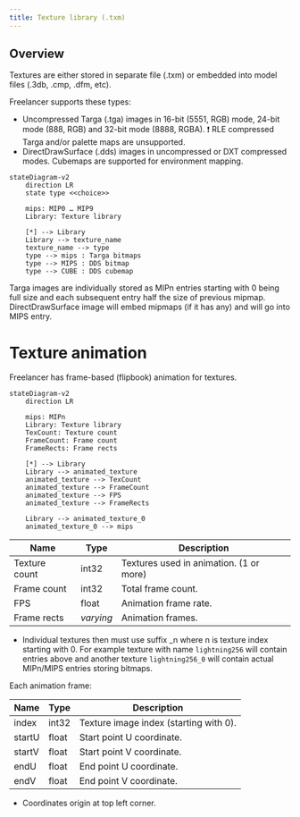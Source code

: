 ```yaml
---
title: Texture library (.txm)
---
```


## Overview

Textures are either stored in separate file (.txm) or embedded into model files (.3db, .cmp, .dfm, etc).

Freelancer supports these types:

- Uncompressed Targa (.tga) images in 16-bit (5551, RGB) mode, 24-bit mode (888, RGB) and 32-bit mode (8888, RGBA). ❗ RLE compressed Targa and/or palette maps are unsupported.
- DirectDrawSurface (.dds) images in uncompressed or DXT compressed modes. Cubemaps are supported for environment mapping.

```mermaid
stateDiagram-v2
    direction LR
    state type <<choice>>

    mips: MIP0 … MIP9
    Library: Texture library

    [*] --> Library
    Library --> texture_name
    texture_name --> type
    type --> mips : Targa bitmaps
    type --> MIPS : DDS bitmap
    type --> CUBE : DDS cubemap
```

Targa images are individually stored as MIPn entries starting with 0 being full size and each subsequent entry half the size of previous mipmap.
DirectDrawSurface image will embed mipmaps (if it has any) and will go into MIPS entry.

# Texture animation

Freelancer has frame-based (flipbook) animation for textures.

```mermaid
stateDiagram-v2
    direction LR

    mips: MIPn
    Library: Texture library
    TexCount: Texture count
    FrameCount: Frame count
    FrameRects: Frame rects

    [*] --> Library
    Library --> animated_texture
    animated_texture --> TexCount
    animated_texture --> FrameCount
    animated_texture --> FPS
    animated_texture --> FrameRects

    Library --> animated_texture_0
    animated_texture_0 --> mips
```

| Name          | Type      | Description                             |
| ------------- | --------- | --------------------------------------- |
| Texture count | int32     | Textures used in animation. (1 or more) |
| Frame count   | int32     | Total frame count.                      |
| FPS           | float     | Animation frame rate.                   |
| Frame rects   | _varying_ | Animation frames.                       |

- Individual textures then must use suffix \_n where n is texture index starting with 0. For example texture with name `lightning256` will contain entries above and another texture `lightning256_0` will contain actual MIPn/MIPS entries storing bitmaps.

Each animation frame:

| Name   | Type  | Description                            |
| ------ | ----- | -------------------------------------- |
| index  | int32 | Texture image index (starting with 0). |
| startU | float | Start point U coordinate.              |
| startV | float | Start point V coordinate.              |
| endU   | float | End point U coordinate.                |
| endV   | float | End point V coordinate.                |

- Coordinates origin at top left corner.
